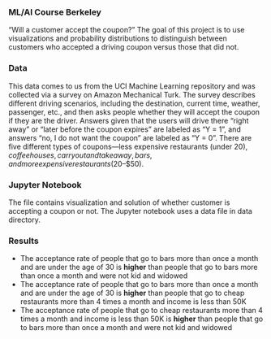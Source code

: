 ### ML/AI Course Berkeley

“Will a customer accept the coupon?” The goal of this project is to use visualizations and probability distributions to distinguish between customers who accepted a driving coupon versus those that did not.

### Data

This data comes to us from the UCI Machine Learning repository and was collected via a survey on Amazon Mechanical Turk. The survey describes different driving scenarios, including the destination, current time, weather, passenger, etc., and then asks people whether they will accept the coupon if they are the driver. Answers given that the users will drive there “right away” or “later before the coupon expires” are labeled as “Y = 1”, and answers “no, I do not want the coupon” are labeled as “Y = 0”. There are five different types of coupons—less expensive restaurants (under $20), coffee houses, carry out and take away, bars, and more expensive restaurants ($20–$50).

### Jupyter Notebook

The file contains visualization and solution of whether customer is accepting a coupon or not. The Jupyter notebook uses a data file in data directory.

### Results

- The acceptance rate of people that go to bars more than once a month and are under the age of 30 is **higher** than people that go to bars more than once a month and were not kid and widowed
- The acceptance rate of people that go to bars more than once a month and are under the age of 30 is **higher** than people that go to cheap restaurants more than 4 times a month and income is less than 50K
- The acceptance rate of people that go to cheap restaurants more than 4 times a month and income is less than 50K is **higher** than people that go to bars more than once a month and were not kid and widowed
